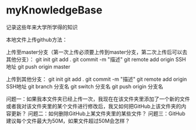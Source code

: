 # myKnowledgeBase
记录这些年来大学所学得的知识


本地文件上传github方法：

上传至master分支（第一次上传必须要上传到master分支，第二次上传后可以去其他分支）：
git init
git add .
git commit -m "描述"
git remote add origin SSH地址
git push origin master

上传到其他分支：
git init
git add .
git commit -m "描述"
git remote add origin SSH地址
git branch 分支名
git switch 分支名
git push origin 分支名

问题一：如果我本文件夹已经上传一次，我现在在该文件夹里添加了一个新的文件或者我对该文件夹里的某个文件进行修改后，我又如何把GitHub上该文件夹的内容更新？
问题二：如何删除GitHub上某文件夹里的某些文件？
问题三：GitHub建议每个文件最大为50M，如果文件超过50M会怎样？
